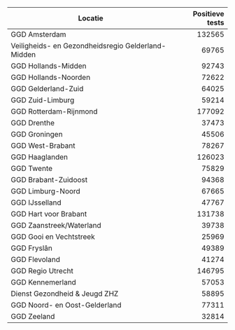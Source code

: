 | Locatie | Positieve tests |
|---------|----------------:|
| GGD Amsterdam                            | 132565 |
| Veiligheids- en Gezondheidsregio Gelderland-Midden | 69765 |
| GGD Hollands-Midden                      | 92743 |
| GGD Hollands-Noorden                     | 72622 |
| GGD Gelderland-Zuid                      | 64025 |
| GGD Zuid-Limburg                         | 59214 |
| GGD Rotterdam-Rijnmond                   | 177092 |
| GGD Drenthe                              | 37473 |
| GGD Groningen                            | 45506 |
| GGD West-Brabant                         | 78267 |
| GGD Haaglanden                           | 126023 |
| GGD Twente                               | 75829 |
| GGD Brabant-Zuidoost                     | 94368 |
| GGD Limburg-Noord                        | 67665 |
| GGD IJsselland                           | 47767 |
| GGD Hart voor Brabant                    | 131738 |
| GGD Zaanstreek/Waterland                 | 39738 |
| GGD Gooi en Vechtstreek                  | 25969 |
| GGD Fryslân                              | 49389 |
| GGD Flevoland                            | 41274 |
| GGD Regio Utrecht                        | 146795 |
| GGD Kennemerland                         | 57053 |
| Dienst Gezondheid & Jeugd ZHZ            | 58895 |
| GGD Noord- en Oost-Gelderland            | 77311 |
| GGD Zeeland                              | 32814 |
